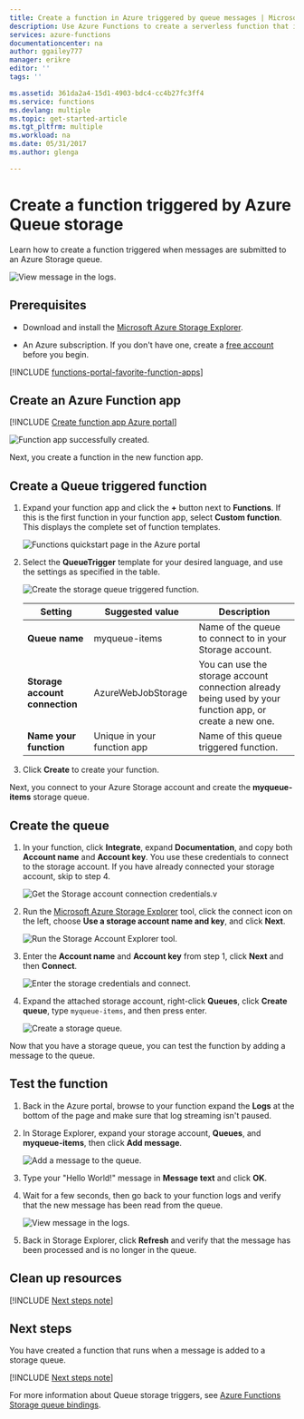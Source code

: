 ```yaml
---
title: Create a function in Azure triggered by queue messages | Microsoft Docs
description: Use Azure Functions to create a serverless function that is invoked by a messages submitted to an Azure Storage queue.
services: azure-functions
documentationcenter: na
author: ggailey777
manager: erikre
editor: ''
tags: ''

ms.assetid: 361da2a4-15d1-4903-bdc4-cc4b27fc3ff4
ms.service: functions
ms.devlang: multiple
ms.topic: get-started-article
ms.tgt_pltfrm: multiple
ms.workload: na
ms.date: 05/31/2017
ms.author: glenga

---
```

# Create a function triggered by Azure Queue storage

Learn how to create a function triggered when messages are submitted to an Azure Storage queue.

![View message in the logs.](./media/functions-create-storage-queue-triggered-function/function-app-in-portal-editor.png)

## Prerequisites

- Download and install the [Microsoft Azure Storage Explorer](http://storageexplorer.com/).

- An Azure subscription. If you don't have one, create a [free account](https://azure.microsoft.com/free/?WT.mc_id=A261C142F) before you begin.

[!INCLUDE [functions-portal-favorite-function-apps](../../includes/functions-portal-favorite-function-apps.md)]

## Create an Azure Function app

[!INCLUDE [Create function app Azure portal](../../includes/functions-create-function-app-portal.md)]

![Function app successfully created.](./media/functions-create-first-azure-function/function-app-create-success.png)

Next, you create a function in the new function app.

<a name="create-function"></a>

## Create a Queue triggered function

1. Expand your function app and click the **+** button next to **Functions**. If this is the first function in your function app, select **Custom function**. This displays the complete set of function templates.

    ![Functions quickstart page in the Azure portal](./media/functions-create-storage-queue-triggered-function/add-first-function.png)

2. Select the **QueueTrigger** template for your desired language, and  use the settings as specified in the table.

    ![Create the storage queue triggered function.](./media/functions-create-storage-queue-triggered-function/functions-create-queue-storage-trigger-portal.png)
    
    | Setting | Suggested value | Description |
    |---|---|---|
    | **Queue name**   | myqueue-items    | Name of the queue to connect to in your Storage account. |
    | **Storage account connection** | AzureWebJobStorage | You can use the storage account connection already being used by your function app, or create a new one.  |
    | **Name your function** | Unique in your function app | Name of this queue triggered function. |

3. Click **Create** to create your function.

Next, you connect to your Azure Storage account and create the **myqueue-items** storage queue.

## Create the queue

1. In your function, click **Integrate**, expand **Documentation**, and copy both **Account name** and **Account key**. You use these credentials to connect to the storage account. If you have already connected your storage account, skip to step 4.

    ![Get the Storage account connection credentials.](./media/functions-create-storage-queue-triggered-function/functions-storage-account-connection.png)v

1. Run the [Microsoft Azure Storage Explorer](http://storageexplorer.com/) tool, click the connect icon on the left, choose **Use a storage account name and key**, and click **Next**.

    ![Run the Storage Account Explorer tool.](./media/functions-create-storage-queue-triggered-function/functions-storage-manager-connect-1.png)

1. Enter the **Account name** and **Account key** from step 1, click **Next** and then **Connect**.

    ![Enter the storage credentials and connect.](./media/functions-create-storage-queue-triggered-function/functions-storage-manager-connect-2.png)

1. Expand the attached storage account, right-click **Queues**, click **Create queue**, type `myqueue-items`, and then press enter.

    ![Create a storage queue.](./media/functions-create-storage-queue-triggered-function/functions-storage-manager-create-queue.png)

Now that you have a storage queue, you can test the function by adding a message to the queue.

## Test the function

1. Back in the Azure portal, browse to your function expand the **Logs** at the bottom of the page and make sure that log streaming isn't paused.

1. In Storage Explorer, expand your storage account, **Queues**, and **myqueue-items**, then click **Add message**.

    ![Add a message to the queue.](./media/functions-create-storage-queue-triggered-function/functions-storage-manager-add-message.png)

1. Type your "Hello World!" message in **Message text** and click **OK**.

1. Wait for a few seconds, then go back to your function logs and verify that the new message has been read from the queue.

    ![View message in the logs.](./media/functions-create-storage-queue-triggered-function/functions-queue-storage-trigger-view-logs.png)

1. Back in Storage Explorer, click **Refresh** and verify that the message has been processed and is no longer in the queue.

## Clean up resources

[!INCLUDE [Next steps note](../../includes/functions-quickstart-cleanup.md)]

## Next steps

You have created a function that runs when a message is added to a storage queue.

[!INCLUDE [Next steps note](../../includes/functions-quickstart-next-steps.md)]

For more information about Queue storage triggers, see [Azure Functions Storage queue bindings](functions-bindings-storage-queue.md).
